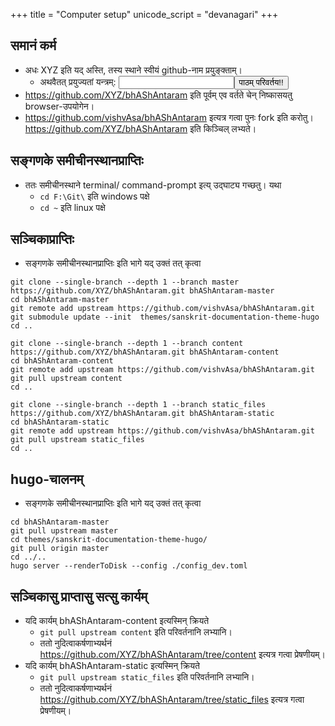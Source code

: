 +++
title = "Computer setup"
unicode_script = "devanagari"
+++

## समानं कर्म
- अधः XYZ इति यद् अस्ति, तस्य स्थाने स्वीयं github-नाम प्रयुङ्क्ताम्।
  - अथवैतत् प्रयुज्यतां यन्त्रम्: <input id="input_githubUserId"></input><button id="transformId">पाठम् परिवर्तय!!</button>
- https://github.com/XYZ/bhAShAntaram इति पूर्वम् एव वर्तते चेन् निष्कासयतु browser-उपयोगेन।
- https://github.com/vishvAsa/bhAShAntaram इत्यत्र गत्वा पुनः fork इति करोतु। https://github.com/XYZ/bhAShAntaram इति किञ्चिल् लभ्यते।

## सङ्गणके समीचीनस्थानप्राप्तिः
- ततः समीचीनस्थाने terminal/ command-prompt इत्य् उद्घाट्य गच्छतु। यथा
  - `cd F:\Git\` इति windows पक्षे
  - `cd ~` इति linux पक्षे

## सञ्चिकाप्राप्तिः
- सङ्गणके समीचीनस्थानप्राप्तिः इति भागे यद् उक्तं तत् कृत्वा

```
git clone --single-branch --depth 1 --branch master https://github.com/XYZ/bhAShAntaram.git bhAShAntaram-master
cd bhAShAntaram-master
git remote add upstream https://github.com/vishvAsa/bhAShAntaram.git
git submodule update --init  themes/sanskrit-documentation-theme-hugo
cd ..

git clone --single-branch --depth 1 --branch content https://github.com/XYZ/bhAShAntaram.git bhAShAntaram-content
cd bhAShAntaram-content
git remote add upstream https://github.com/vishvAsa/bhAShAntaram.git
git pull upstream content
cd ..

git clone --single-branch --depth 1 --branch static_files https://github.com/XYZ/bhAShAntaram.git bhAShAntaram-static
cd bhAShAntaram-static
git remote add upstream https://github.com/vishvAsa/bhAShAntaram.git
git pull upstream static_files
cd ..
```

## hugo-चालनम्
- सङ्गणके समीचीनस्थानप्राप्तिः इति भागे यद् उक्तं तत् कृत्वा

```
cd bhAShAntaram-master
git pull upstream master
cd themes/sanskrit-documentation-theme-hugo/
git pull origin master
cd ../.. 
hugo server --renderToDisk --config ./config_dev.toml
```

## सञ्चिकासु प्राप्तासु सत्सु कार्यम्
- यदि कार्यम् bhAShAntaram-content इत्यस्मिन् क्रियते
  - `git pull upstream content` इति परिवर्तनानि लभ्यानि।
  - ततो नुदित्वाकर्षणाभ्यर्थनं https://github.com/XYZ/bhAShAntaram/tree/content इत्यत्र गत्वा प्रेषणीयम्।
- यदि कार्यम् bhAShAntaram-static इत्यस्मिन् क्रियते
  - `git pull upstream static_files` इति परिवर्तनानि लभ्यानि।
  - ततो नुदित्वाकर्षणाभ्यर्थनं https://github.com/XYZ/bhAShAntaram/tree/static_files इत्यत्र गत्वा प्रेषणीयम्।

<script>
module_ui_lib.default.replaceWithQueryParam("githubUserId", /XYZ(?=[^'’])/g);

document.getElementById("transformId").onclick = function(e) {
  let userId = document.getElementById("input_githubUserId").value;
  console.log(userId);
  module_ui_lib.default.insertQueryParam("githubUserId", userId);
};
</script>